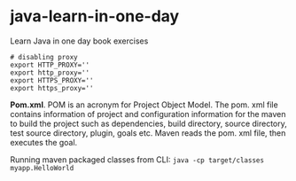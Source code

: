 # java-learn-in-one-day
Learn Java in one day book exercises

```
# disabling proxy
export HTTP_PROXY=''
export http_proxy=''
export HTTPS_PROXY=''
export https_proxy=''
```

__Pom.xml__. POM is an acronym for Project Object Model. The pom. xml file contains information of project and configuration information for the maven to build the project such as dependencies, build directory, source directory, test source directory, plugin, goals etc. Maven reads the pom. xml file, then executes the goal.

Running maven packaged classes from CLI: `java -cp target/classes myapp.HelloWorld`
